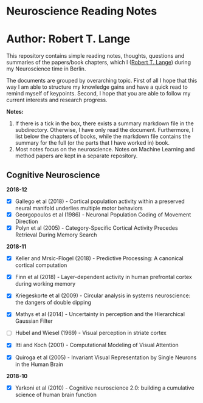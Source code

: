 # Neuroscience Reading Notes
# Author: Robert T. Lange

This repository contains simple reading notes, thoughts, questions and summaries of the papers/book chapters, which I ([Robert T. Lange](www.rob-lange.com)) during my Neuroscience time in Berlin.

The documents are grouped by overarching topic. First of all I hope that this way I am able to structure my knowledge gains and have a quick read to remind myself of keypoints. Second, I hope that you are able to follow my current interests and research progress.

**Notes:**

1. If there is a tick in the box, there exists a summary markdown file in the subdirectory. Otherwise, I have only read the document. Furthermore, I list below the chapters of books, while the markdown file contains the summary for the full (or the parts that I have worked in) book.
2. Most notes focus on the neuroscience. Notes on Machine Learning and method papers are kept in a separate repository.

## Cognitive Neuroscience

**2018-12**

* [x] Gallego et al (2018) - Cortical population activity within a preserved neural manifold underlies multiple motor behaviors
* [x] Georgopoulos et al (1986) - Neuronal Population Coding of Movement Direction
* [x] Polyn et al (2005) - Category-Specific Cortical Activity Precedes Retrieval During Memory Search

**2018-11**

* [x] Keller and Mrsic-Flogel (2018) - Predictive Processing: A canonical cortical computation
* [x] Finn et al (2018) - Layer-dependent activity in human prefrontal cortex during working memory
* [x] Kriegeskorte et al (2009) - Circular analysis in systems neuroscience: the dangers of double dipping
* [x] Mathys et al (2014) - Uncertainty in perception and the Hierarchical Gaussian Filter
* [ ] Hubel and Wiesel (1969) - Visual perception in striate cortex
* [x] Itti and Koch (2001) - Computational Modeling of Visual Attention
* [x] Quiroga et al (2005) - Invariant Visual Representation by Single Neurons in the Human Brain


**2018-10**

* [x] Yarkoni et al (2010) - Cognitive neuroscience 2.0:
building a cumulative science of human brain function
